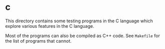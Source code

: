 # c

This directory contains some testing programs in the C language which explore various features in the C language.

Most of the programs can also be compiled as C++ code. See `Makefile` for the list of programs that cannot.
